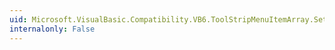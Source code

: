 ```yaml
---
uid: Microsoft.VisualBasic.Compatibility.VB6.ToolStripMenuItemArray.SetIndex(System.Windows.Forms.ToolStripMenuItem,System.Int16)
internalonly: False
---
```


